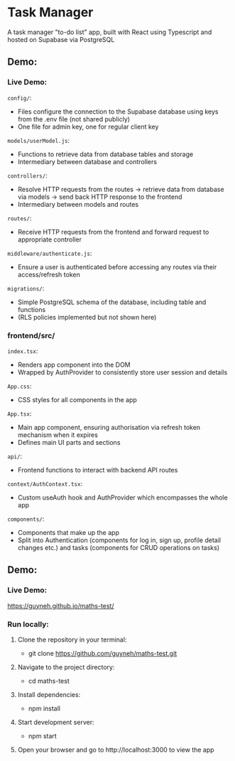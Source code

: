 # Task Manager
A task manager "to-do list" app, built with React using Typescript and hosted on Supabase via PostgreSQL 

## Demo:
### Live Demo:
`config/`:
-   Files configure the connection to the Supabase database using keys from the .env file (not shared publicly)
-   One file for admin key, one for regular client key

`models/userModel.js`:
-   Functions to retrieve data from database tables and storage 
-   Intermediary between database and controllers

`controllers/`:
-   Resolve HTTP requests from the routes -> retrieve data from database via models -> send back HTTP response to the frontend
-   Intermediary between models and routes

`routes/`:
-   Receive HTTP requests from the frontend and forward request to appropriate controller

`middleware/authenticate.js`:
-   Ensure a user is authenticated before accessing any routes via their access/refresh token

`migrations/`:
-   Simple PostgreSQL schema of the database, including table and functions
-   (RLS policies implemented but not shown here)

### frontend/src/

`index.tsx`:
-   Renders app component into the DOM
-   Wrapped by AuthProvider to consistently store user session and details

`App.css`:
-   CSS styles for all components in the app

`App.tsx`:
-   Main app component, ensuring authorisation via refresh token mechanism when it expires
-   Defines main UI parts and sections

`api/`:
-   Frontend functions to interact with backend API routes

`context/AuthContext.tsx`:
-   Custom useAuth hook and AuthProvider which encompasses the whole app

`components/`:
-   Components that make up the app
-   Split into Authentication (components for log in, sign up, profile detail changes etc.) and tasks (components for CRUD operations on tasks)


## Demo:
### Live Demo:
https://guyneh.github.io/maths-test/

### Run locally:
1.  Clone the repository in your terminal:
    -   git clone https://github.com/guyneh/maths-test.git

2. Navigate to the project directory:
    -   cd maths-test

3. Install dependencies:
    -   npm install

4. Start development server:
    -   npm start

5. Open your browser and go to http://localhost:3000 to view the app